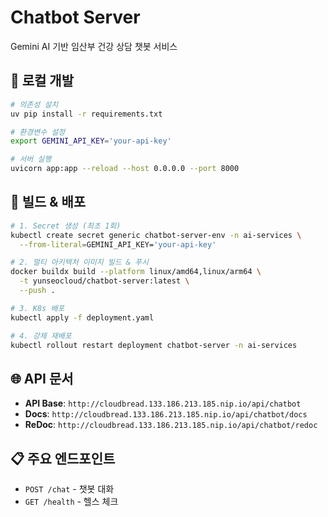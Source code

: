 # Chatbot Server

Gemini AI 기반 임산부 건강 상담 챗봇 서비스

## 🚀 로컬 개발

```bash
# 의존성 설치
uv pip install -r requirements.txt

# 환경변수 설정
export GEMINI_API_KEY='your-api-key'

# 서버 실행
uvicorn app:app --reload --host 0.0.0.0 --port 8000
```

## 🐳 빌드 & 배포

```bash
# 1. Secret 생성 (최초 1회)
kubectl create secret generic chatbot-server-env -n ai-services \
  --from-literal=GEMINI_API_KEY='your-api-key'

# 2. 멀티 아키텍처 이미지 빌드 & 푸시
docker buildx build --platform linux/amd64,linux/arm64 \
  -t yunseocloud/chatbot-server:latest \
  --push .

# 3. K8s 배포
kubectl apply -f deployment.yaml

# 4. 강제 재배포
kubectl rollout restart deployment chatbot-server -n ai-services
```

## 🌐 API 문서

- **API Base**: `http://cloudbread.133.186.213.185.nip.io/api/chatbot`
- **Docs**: `http://cloudbread.133.186.213.185.nip.io/api/chatbot/docs`
- **ReDoc**: `http://cloudbread.133.186.213.185.nip.io/api/chatbot/redoc`

## 📋 주요 엔드포인트

- `POST /chat` - 챗봇 대화
- `GET /health` - 헬스 체크
